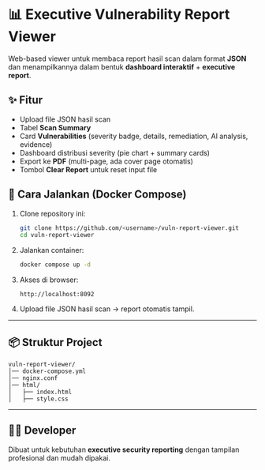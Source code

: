 # 📊 Executive Vulnerability Report Viewer

Web-based viewer untuk membaca report hasil scan dalam format **JSON** dan menampilkannya dalam bentuk **dashboard interaktif** + **executive report**.

## ✨ Fitur
- Upload file JSON hasil scan
- Tabel **Scan Summary**
- Card **Vulnerabilities** (severity badge, details, remediation, AI analysis, evidence)
- Dashboard distribusi severity (pie chart + summary cards)
- Export ke **PDF** (multi-page, ada cover page otomatis)
- Tombol **Clear Report** untuk reset input file

## 🚀 Cara Jalankan (Docker Compose)

1. Clone repository ini:
   ```bash
   git clone https://github.com/<username>/vuln-report-viewer.git
   cd vuln-report-viewer
   ```

2. Jalankan container:
   ```bash
   docker compose up -d
   ```

3. Akses di browser:
   ```
   http://localhost:8092
   ```

4. Upload file JSON hasil scan → report otomatis tampil.

---

## 📦 Struktur Project
```
vuln-report-viewer/
│── docker-compose.yml
│── nginx.conf
│── html/
│   ├── index.html
│   ├── style.css
```

---

## 👨‍💻 Developer
Dibuat untuk kebutuhan **executive security reporting** dengan tampilan profesional dan mudah dipakai.
